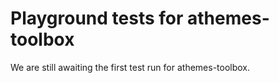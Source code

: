 # Playground tests for athemes-toolbox
We are still awaiting the first test run for athemes-toolbox.
